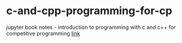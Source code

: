 # c-and-cpp-programming-for-cp
jupyter book notes - introduction to programming with c and c++ for competitive programming
[link](https://igor-dimi.github.io/c-and-cpp-programming-for-cp/)
